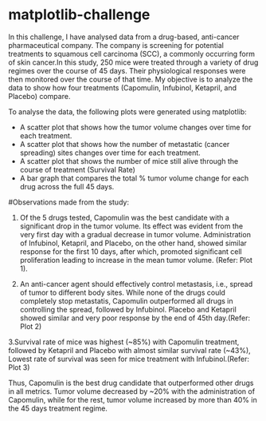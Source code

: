 # matplotlib-challenge

In this challenge, I have analysed data from a drug-based, anti-cancer pharmaceutical company. The company is screening for potential treatments to squamous cell carcinoma (SCC), a commonly occurring form of skin cancer.In this study, 250 mice were treated through a variety of drug regimes over the course of 45 days. Their physiological responses were then monitored over the course of that time. My objective is to analyze the data to show how four treatments (Capomulin, Infubinol, Ketapril, and Placebo) compare.

To analyse the data, the following plots were generated using matplotlib:

* A scatter plot that shows how the tumor volume changes over time for each treatment.
* A scatter plot that shows how the number of metastatic (cancer spreading) sites changes over time for each treatment.
* A scatter plot that shows the number of mice still alive through the course of treatment (Survival Rate)
* A bar graph that compares the total % tumor volume change for each drug across the full 45 days.

#Observations made from the study:

1. Of the 5 drugs tested, Capomulin was the best candidate with a significant drop in the tumor volume. Its effect was evident from the very first day with a gradual decrease in tumor volume. Administration of Infubinol, Ketapril, and Placebo, on the other hand, showed similar response for the first 10 days, after which, promoted significant cell proliferation leading to increase in the mean tumor volume. (Refer: Plot 1).

2. An anti-cancer agent should effectively control metastasis, i.e., spread of tumor to different body sites. While none of the drugs could completely stop metastatis, Capomulin outperformed all drugs in controlling the spread, followed by Infubinol. Placebo and Ketapril showed similar and very poor response by the end of 45th day.(Refer: Plot 2)

3.Survival rate of mice was highest (~85%) with Capomulin treatment, followed by Ketapril and Placebo with almost similar survival rate (~43%), Lowest rate of survival was seen for mice treatment with Infubinol.(Refer: Plot 3)

Thus, Capomulin is the best drug candidate that outperformed other drugs in all metrics. Tumor volume decreased by ~20% with the administration of Capomulin, while for the rest, tumor volume increased by more than 40% in the 45 days treatment regime.
